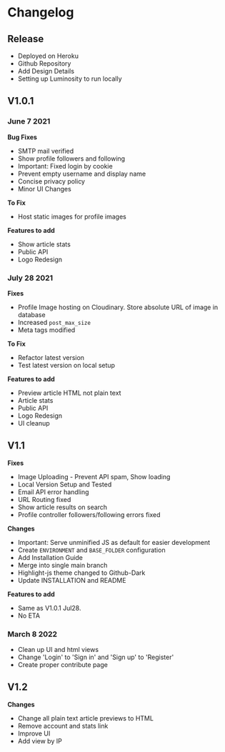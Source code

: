 # Changelog

## Release
  - Deployed on Heroku
  - Github Repository
  - Add Design Details
  - Setting up Luminosity to run locally

## V1.0.1
  ### June 7 2021
  
  **Bug Fixes**
  - SMTP mail verified
  - Show profile followers and following
  - Important: Fixed login by cookie
  - Prevent empty username and display name
  - Concise privacy policy
  - Minor UI Changes
  
  **To Fix**
  - Host static images for profile images
  
  **Features to add**
  - Show article stats
  - Public API
  - Logo Redesign

  ### July 28 2021
  **Fixes**
  - Profile Image hosting on Cloudinary. Store absolute URL of image in database
  - Increased ``post_max_size``
  - Meta tags modified

  **To Fix**
  - Refactor latest version
  - Test latest version on local setup

  **Features to add**
  - Preview article HTML not plain text
  - Article stats
  - Public API
  - Logo Redesign
  - UI cleanup

## V1.1
  **Fixes**
  - Image Uploading - Prevent API spam, Show loading
  - Local Version Setup and Tested
  - Email API error handling
  - URL Routing fixed
  - Show article results on search
  - Profile controller followers/following errors fixed

  **Changes**
  - Important: Serve unminified JS as default for easier development
  - Create ``ENVIRONMENT`` and ``BASE_FOLDER`` configuration
  - Add Installation Guide
  - Merge into single main branch
  - Highlight-js theme changed to Github-Dark
  - Update INSTALLATION and README

  **Features to add**
  - Same as V1.0.1 Jul28. 
  - No ETA

  ### March 8 2022
  - Clean up UI and html views
  - Change 'Login' to 'Sign in' and 'Sign up' to 'Register'
  - Create proper contribute page

## V1.2
  **Changes**
  - Change all plain text article previews to HTML
  - Remove account and stats link
  - Improve UI
  - Add view by IP
